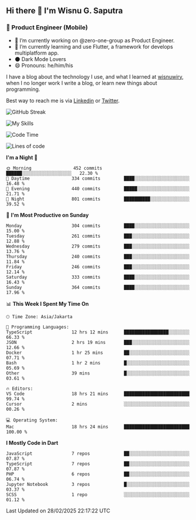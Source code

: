 ## Hi there 👋 I'm Wisnu G. Saputra

### :mobile_phone_off: Product Engineer (Mobile)

- 🔭 I’m currently working on @zero-one-group as Product Engineer.
- 🌱 I’m currently learning and use Flutter, a framework for develops multiplatform app.
- 🌑 Dark Mode Lovers
- 😄 Pronouns: he/him/his

I have a blog about the technology I use, and what I learned at [wisnuwiry](https://wisnuwiry.space/), when I no longer work I write a blog, or learn new things about programming.

Best way to reach me is via [Linkedin](https://www.linkedin.com/in/wisnu-saputra/) or [Twitter](https://twitter.com/wisnuwiry).

![GitHub Streak](https://streak-stats.demolab.com?user=wisnuwiry&theme=dark&hide_border=true)

![My Skills](https://skillicons.dev/icons?i=dart,flutter,kotlin,swift,go,js,css,neovim,git,linux&perline=5)

<!--START_SECTION:waka-->
![Code Time](http://img.shields.io/badge/Code%20Time-1%2C733%20hrs%2022%20mins-blue)

![Lines of code](https://img.shields.io/badge/From%20Hello%20World%20I%27ve%20Written-3.9%20million%20lines%20of%20code-blue)

**I'm a Night 🦉** 

```text
🌞 Morning                452 commits         ██████░░░░░░░░░░░░░░░░░░░   22.30 % 
🌆 Daytime                334 commits         ████░░░░░░░░░░░░░░░░░░░░░   16.48 % 
🌃 Evening                440 commits         █████░░░░░░░░░░░░░░░░░░░░   21.71 % 
🌙 Night                  801 commits         ██████████░░░░░░░░░░░░░░░   39.52 % 
```
📅 **I'm Most Productive on Sunday** 

```text
Monday                   304 commits         ████░░░░░░░░░░░░░░░░░░░░░   15.00 % 
Tuesday                  261 commits         ███░░░░░░░░░░░░░░░░░░░░░░   12.88 % 
Wednesday                279 commits         ███░░░░░░░░░░░░░░░░░░░░░░   13.76 % 
Thursday                 240 commits         ███░░░░░░░░░░░░░░░░░░░░░░   11.84 % 
Friday                   246 commits         ███░░░░░░░░░░░░░░░░░░░░░░   12.14 % 
Saturday                 333 commits         ████░░░░░░░░░░░░░░░░░░░░░   16.43 % 
Sunday                   364 commits         ████░░░░░░░░░░░░░░░░░░░░░   17.96 % 
```


📊 **This Week I Spent My Time On** 

```text
🕑︎ Time Zone: Asia/Jakarta

💬 Programming Languages: 
TypeScript               12 hrs 12 mins      █████████████████░░░░░░░░   66.33 % 
JSON                     2 hrs 19 mins       ███░░░░░░░░░░░░░░░░░░░░░░   12.66 % 
Docker                   1 hr 25 mins        ██░░░░░░░░░░░░░░░░░░░░░░░   07.71 % 
Bash                     1 hr 2 mins         █░░░░░░░░░░░░░░░░░░░░░░░░   05.69 % 
Other                    39 mins             █░░░░░░░░░░░░░░░░░░░░░░░░   03.61 % 

🔥 Editors: 
VS Code                  18 hrs 21 mins      █████████████████████████   99.74 % 
Cursor                   2 mins              ░░░░░░░░░░░░░░░░░░░░░░░░░   00.26 % 

💻 Operating System: 
Mac                      18 hrs 24 mins      █████████████████████████   100.00 % 
```

**I Mostly Code in Dart** 

```text
JavaScript               7 repos             ██░░░░░░░░░░░░░░░░░░░░░░░   07.87 % 
TypeScript               7 repos             ██░░░░░░░░░░░░░░░░░░░░░░░   07.87 % 
PHP                      6 repos             ██░░░░░░░░░░░░░░░░░░░░░░░   06.74 % 
Jupyter Notebook         3 repos             █░░░░░░░░░░░░░░░░░░░░░░░░   03.37 % 
SCSS                     1 repo              ░░░░░░░░░░░░░░░░░░░░░░░░░   01.12 % 
```




 Last Updated on 28/02/2025 22:17:22 UTC
<!--END_SECTION:waka-->
